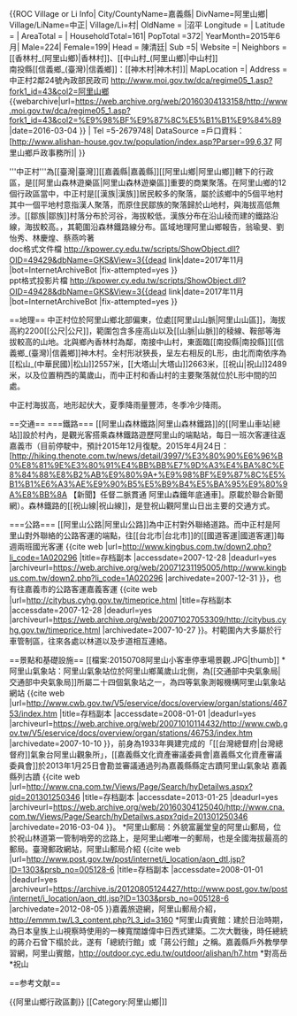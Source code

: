 {{ROC Village or Li Info|
City/CountyName=嘉義縣|
DivName=阿里山鄉|
Village/LiName=中正|
Village/Li=村|
OldName = |沼平
Longitude = |
Latitude = |
AreaTotal = |
HouseholdTotal=161|
PopTotal =372|
YearMonth=2015年6月|
Male=224|
Female=199|
Head = 陳清廷|
Sub =5|
Website =|
Neighbors =[[香林村_(阿里山鄉)|香林村]]、[[中山村_(阿里山鄉)|中山村]]<br>南投縣[[信義鄉_(臺灣)|信義鄉]]：[[神木村|神木村]]|
MapLocation =|
Address =中正村2鄰24號<ref>內政部民政司 http://www.moi.gov.tw/dca/regime05_1.asp?fork1_id=43&col2=阿里山鄉 {{webarchive|url=https://web.archive.org/web/20160304133158/http://www.moi.gov.tw/dca/regime05_1.asp?fork1_id=43&col2=%E9%98%BF%E9%87%8C%E5%B1%B1%E9%84%89 |date=2016-03-04 }} </ref>|
Tel =5-2679748|
DataSource =戶口資料：[http://www.alishan-house.gov.tw/population/index.asp?Parser=99,6,37 阿里山鄉戶政事務所]|
}}

'''中正村'''為[[臺灣|臺灣]][[嘉義縣|嘉義縣]][[阿里山鄉|阿里山鄉]]轄下的行政區，是[[阿里山森林遊樂區|阿里山森林遊樂區]]重要的商業聚落。在阿里山鄉的12個行政區當中，中正村是[[漢族|漢族]]居民較多的聚落，屬於該鄉中的5個平地村其中一個<ref>平地村意指漢人聚落，而原住民鄒族的聚落歸於山地村，與海拔高低無涉。[[鄒族|鄒族]]村落分布於河谷，海拔較低，漢族分布在沿山稜而建的鐵路沿線，海拔較高。</ref>，其範圍沿森林鐵路線分布。<ref>區域地理阿里山鄉報告，翁瑜旻、劉怡秀、林慶煌、蔡燕吟著<br>
doc格式文件檔 http://kpower.cy.edu.tw/scripts/ShowObject.dll?OID=49429&dbName=GKS&View=3{{dead link|date=2017年11月 |bot=InternetArchiveBot |fix-attempted=yes }}<br>
ppt格式投影片檔 http://kpower.cy.edu.tw/scripts/ShowObject.dll?OID=49428&dbName=GKS&View=3{{dead link|date=2017年11月 |bot=InternetArchiveBot |fix-attempted=yes }}</ref>

==地理==
中正村位於阿里山鄉北部偏東，位處[[阿里山山脈|阿里山山區]]，海拔高約2200[[公尺|公尺]]，範圍包含多座高山以及[[山脈|山脈]]的稜線、鞍部等海拔較高的山地。北與鄉內香林村為鄰，南接中山村，東面臨[[南投縣|南投縣]][[信義鄉_(臺灣)|信義鄉]]神木村。全村形狀狹長，呈左右相反的L形，由北而南依序為[[松山_(中華民國)|松山]]2557米，[[大塔山|大塔山]]2663米，[[祝山|祝山]]2489米，以及位置稍西的萬歲山，而中正村和香山村的主要聚落就位於L形中間的凹處。

中正村海拔高，地形起伏大，夏季降雨量豐沛，冬季冷少降雨。

==交通==
===鐵路===
[[阿里山森林鐵路|阿里山森林鐵路]]的[[阿里山車站|總站]]設於村內，是觀光客搭乘森林鐵路遊歷阿里山的端點站，每日一班次客運往返嘉義市（目前停駛中，預計2015年12月復駛。<ref name="test">2015年4月24日：[http://hiking.thenote.com.tw/news/detail/3997/%E3%80%90%E6%96%B0%E8%81%9E%E3%80%91%E4%BB%BB%E7%9D%A3%E4%BA%8C%E8%84%88%E8%B2%AB%E9%80%9A+%E9%98%BF%E9%87%8C%E5%B1%B1%E6%A3%AE%E9%90%B5%E5%B9%B4%E5%BA%95%E9%80%9A%E8%BB%8A 【新聞】任督二脈貫通 阿里山森鐵年底通車]。原載於聯合新聞網</ref>）。森林鐵路的[[祝山線|祝山線]]，是登祝山觀阿里山日出主要的交通方式。

===公路===
[[阿里山公路|阿里山公路]]為中正村對外聯絡道路。而中正村是阿里山對外聯絡的公路客運的端點，往[[台北市|台北市]]的[[國道客運|國道客運]]每週兩班<ref>國光客運 {{cite web |url=http://www.kingbus.com.tw/down2.php?li_code=1A020296 |title=存档副本 |accessdate=2007-12-28 |deadurl=yes |archiveurl=https://web.archive.org/web/20071231195005/http://www.kingbus.com.tw/down2.php?li_code=1A020296 |archivedate=2007-12-31 }}</ref>，也有往嘉義市的公路客運<ref>嘉義客運 {{cite web |url=http://citybus.cyhg.gov.tw/timeprice.html |title=存档副本 |accessdate=2007-12-28 |deadurl=yes |archiveurl=https://web.archive.org/web/20071027053309/http://citybus.cyhg.gov.tw/timeprice.html |archivedate=2007-10-27 }}</ref>。村範圍內大多屬於行車管制區，往來各處以林道以及步道相互連絡。

==景點和基礎設施==
[[檔案:20150708阿里山小客車停車場景觀.JPG|thumb]]
*阿里山氣象站：阿里山氣象站位於阿里山鄉萬歲山北側，為[[交通部中央氣象局|交通部中央氣象局]]所屬二十四個氣象站之一，為四等氣象測報機構<ref>阿里山氣象站網站 {{cite web |url=http://www.cwb.gov.tw/V5/eservice/docs/overview/organ/stations/46753/index.htm |title=存档副本 |accessdate=2008-01-01 |deadurl=yes |archiveurl=https://web.archive.org/web/20071010114432/http://www.cwb.gov.tw/V5/eservice/docs/overview/organ/stations/46753/index.htm |archivedate=2007-10-10 }}</ref>，前身為1933年興建完成的「[[台灣總督府|台灣總督府]]氣象台阿里山觀象所」，[[嘉義縣文化資產審議委員會|嘉義縣文化資產審議委員會]]於2013年1月25日會勘並審議通過列為嘉義縣縣定古蹟<ref>阿里山氣象站 嘉義縣列古蹟 {{cite web |url=http://www.cna.com.tw/Views/Page/Search/hyDetailws.aspx?qid=201301250346 |title=存档副本 |accessdate=2013-01-25 |deadurl=yes |archiveurl=https://web.archive.org/web/20160304125040/http://www.cna.com.tw/Views/Page/Search/hyDetailws.aspx?qid=201301250346 |archivedate=2016-03-04 }}</ref>。
*阿里山郵局：外貌富麗堂皇的阿里山郵局，位於祝山林道第一管制哨旁的岔路上，是阿里山鄉唯一的郵局，也是全國海拔最高的郵局。<ref>臺灣郵政網站，阿里山郵局介紹 {{cite web |url=http://www.post.gov.tw/post/internet/i_location/aon_dtl.jsp?ID=1303&prsb_no=005128-6 |title=存档副本 |accessdate=2008-01-01 |deadurl=yes |archiveurl=https://archive.is/20120805124427/http://www.post.gov.tw/post/internet/i_location/aon_dtl.jsp?ID=1303&prsb_no=005128-6 |archivedate=2012-08-05 }}</ref><ref>嘉義旅遊網，阿里山郵局介紹，http://emmm.tw/L3_content.php?L3_id=3160 </ref>
*阿里山貴賓館：建於日治時期，為日本皇族上山視察時使用的一棟寬闊雄偉中日西式建築。二次大戰後，時任總統的蔣介石曾下榻於此，遂有「總統行館」或「蔣公行館」之稱。<ref>嘉義縣戶外教學學習網，阿里山賓館，http://outdoor.cyc.edu.tw/outdoor/alishan/h7.htm</ref>
*對高岳
*祝山

==参考文献==
<div class="references-small">
<references />
</div>
{{阿里山鄉行政區劃}}
[[Category:阿里山鄉|]]